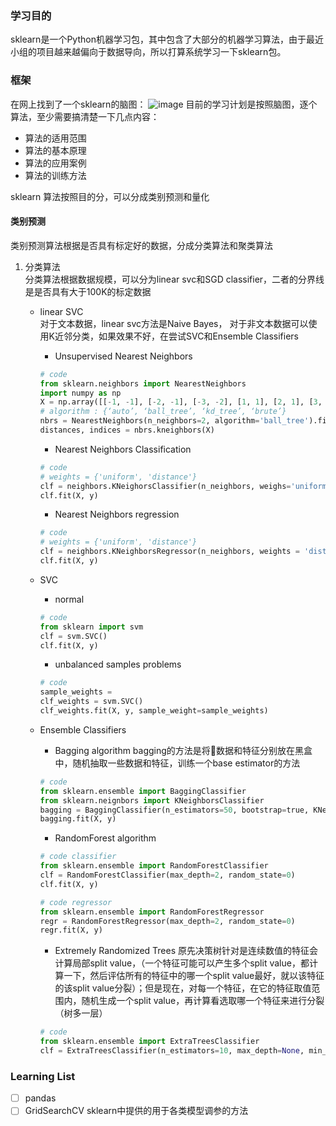 ### 学习目的
sklearn是一个Python机器学习包，其中包含了大部分的机器学习算法，由于最近小组的项目越来越偏向于数据导向，所以打算系统学习一下sklearn包。

### 框架
在网上找到了一个sklearn的脑图：
![image](http://orxe6lzm4.bkt.clouddn.com/YouDao/1512385626126.png) 
目前的学习计划是按照脑图，逐个算法，至少需要搞清楚一下几点内容：
- 算法的适用范围
- 算法的基本原理
- 算法的应用案例
- 算法的训练方法  

sklearn 算法按照目的分，可以分成类别预测和量化

#### 类别预测
类别预测算法根据是否具有标定好的数据，分成分类算法和聚类算法  
1. 分类算法  
分类算法根据数据规模，可以分为linear svc和SGD classifier，二者的分界线是是否具有大于100K的标定数据
    - linear SVC  
    对于文本数据，linear svc方法是Naive Bayes， 对于非文本数据可以使用K近邻分类，如果效果不好，在尝试SVC和Ensemble Classifiers
        + Unsupervised Nearest Neighbors
        ```python
        # code
        from sklearn.neighbors import NearestNeighbors
        import numpy as np
        X = np.array([[-1, -1], [-2, -1], [-3, -2], [1, 1], [2, 1], [3, 2]])
        # algorithm : {‘auto’, ‘ball_tree’, ‘kd_tree’, ‘brute’}
        nbrs = NearestNeighbors(n_neighbors=2, algorithm='ball_tree').fit(X)
        distances, indices = nbrs.kneighbors(X)
        ```
        + Nearest Neighbors Classification
        ```python
        # code
        # weights = {'uniform', 'distance'}
        clf = neighbors.KNeighorsClassifier(n_neighbors, weighs='uniform')
        clf.fit(X, y)
        ```
        + Nearest Neighbors regression
        ```python
        # code
        # weights = {'uniform', 'distance'}
        clf = neighbors.KNeighborsRegressor(n_neighbors, weights = 'distance')
        clf.fit(X, y)
        ```
    - SVC
        + normal
        ```python
        # code
        from sklearn import svm
        clf = svm.SVC()
        clf.fit(X, y)
        ```

        + unbalanced samples problems
        ```python
        # code
        sample_weights = 
        clf_weights = svm.SVC()
        clf_weights.fit(X, y, sample_weight=sample_weights)
        ```
    
    - Ensemble Classifiers
        + Bagging algorithm
        bagging的方法是将数据和特征分别放在黑盒中，随机抽取一些数据和特征，训练一个base estimator的方法
        ```python
        # code
        from sklearn.ensemble import BaggingClassifier
        from sklearn.neignbors import KNeighborsClassifier
        bagging = BaggingClassifier(n_estimators=50, bootstrap=true, KNerighborsClassifier(), bootstrap_feature=True, max_samples=0.5, max_features=0.5)
        bagging.fit(X, y)
        ```
        + RandomForest algorithm
        ```python
        # code classifier
        from sklearn.ensemble import RandomForestClassifier
        clf = RandomForestClassifier(max_depth=2, random_state=0)
        clf.fit(X, y)
        
        # code regressor
        from sklearn.ensemble import RandomForestRegressor
        regr = RandomForestRegressor(max_depth=2, random_state=0)
        regr.fit(X, y)
        ```
        + Extremely Randomized Trees
        原先决策树针对是连续数值的特征会计算局部split value，（一个特征可能可以产生多个split value，都计算一下，然后评估所有的特征中的哪一个split value最好，就以该特征的该split value分裂）；但是现在，对每一个特征，在它的特征取值范围内，随机生成一个split value，再计算看选取哪一个特征来进行分裂（树多一层）
        ```python
        # code
        from sklearn.ensemble import ExtraTreesClassifier
        clf = ExtraTreesClassifier(n_estimators=10, max_depth=None, min_samples_split=2, random_state=0)
        ```










### Learning List  
- [ ] pandas
- [ ] GridSearchCV sklearn中提供的用于各类模型调参的方法